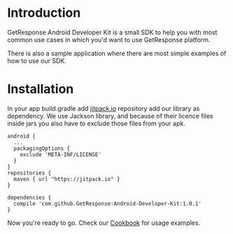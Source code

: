 # Introduction

GetResponse Android Developer Kit is a small SDK to help you with most common use cases in which you'd want to use GetResponse platform.

There is also a sample application where there are most simple examples of how to use our SDK. 

# Installation

In your app build.gradle add [jitpack.io](https://jitpack.io/docs/) repository add our library as dependency.
We use Jackson library, and because of their licence files inside jars you also have to exclude those files from your apk.

```
android { 
  ...
  packagingOptions {
    exclude 'META-INF/LICENSE'
  }
}
repositories {
  maven { url "https://jitpack.io" }
}

dependencies {
  compile 'com.github.GetResponse:Android-Developer-Kit:1.0.1'
}
```

Now you're ready to go. 
Check our [Cookbook](https://github.com/GetResponse/Android-Developer-Kit/wiki/cookbook) for usage examples.

